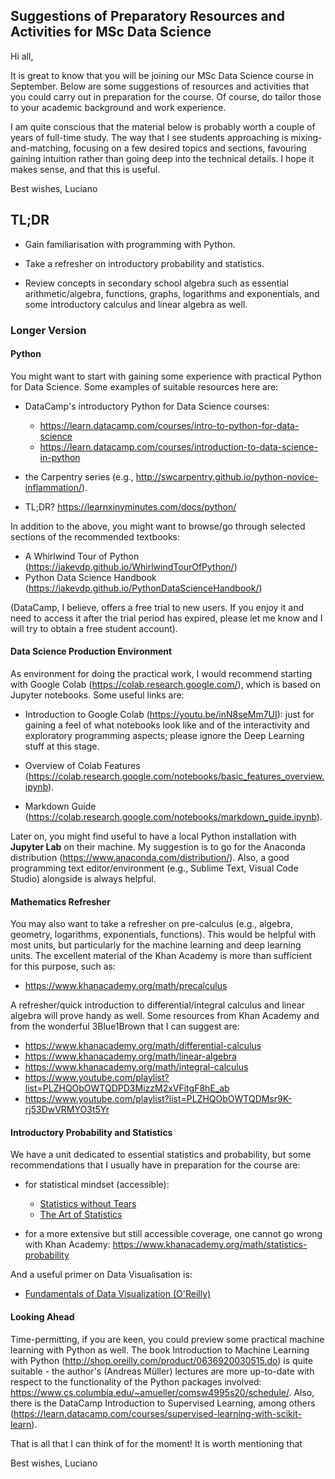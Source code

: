 ## Suggestions of Preparatory Resources and Activities for MSc Data Science


Hi all,

It is great to know that you will be joining our MSc Data Science course in September. Below are some suggestions of resources and activities that you could carry out in preparation for the course. Of course, do tailor those to your academic background and work experience.

I am quite conscious that the material below is probably worth a couple of years of full-time study. The way that I see students approaching is mixing-and-matching, focusing on a few desired topics and sections, favouring gaining intuition rather than going deep into the technical details. I hope it makes sense, and that this is useful.

Best wishes,
Luciano


## TL;DR

* Gain familiarisation with programming with Python.

* Take a refresher on introductory probability and statistics.

* Review concepts in secondary school algebra such as essential arithmetic/algebra, functions, graphs, logarithms and exponentials, and some introductory calculus and linear algebra as well.


### Longer Version


#### Python

You might want to start with gaining some experience with practical Python for Data Science. Some examples of suitable resources here are:

* DataCamp's introductory Python for Data Science courses:
    - https://learn.datacamp.com/courses/intro-to-python-for-data-science
    - https://learn.datacamp.com/courses/introduction-to-data-science-in-python

* the Carpentry series (e.g., http://swcarpentry.github.io/python-novice-inflammation/).

* TL;DR? https://learnxinyminutes.com/docs/python/


In addition to the above, you might want to browse/go through selected sections of the recommended textbooks:

* A Whirlwind Tour of Python (https://jakevdp.github.io/WhirlwindTourOfPython/)
* Python Data Science Handbook (https://jakevdp.github.io/PythonDataScienceHandbook/)

(DataCamp, I believe, offers a free trial to new users. If you enjoy it and need to access it after the trial period has expired, please let me know and I will try to obtain a free student account).


#### Data Science Production Environment

As environment for doing the practical work, I would recommend starting with Google Colab (https://colab.research.google.com/), which is based on Jupyter notebooks. Some useful links are:

* Introduction to Google Colab (https://youtu.be/inN8seMm7UI): just for gaining a feel of what notebooks look like and of the interactivity and exploratory programming aspects; please ignore the Deep Learning stuff at this stage.

* Overview of Colab Features (https://colab.research.google.com/notebooks/basic_features_overview.ipynb).

* Markdown Guide (https://colab.research.google.com/notebooks/markdown_guide.ipynb).


Later on, you might find useful to have a local Python installation with **Jupyter Lab** on their machine. My suggestion is to go for the Anaconda distribution (https://www.anaconda.com/distribution/). Also, a good programming text editor/environment (e.g., Sublime Text, Visual Code Studio) alongside is always helpful.


#### Mathematics Refresher

You may also want to take a refresher on pre-calculus (e.g., algebra, geometry, logarithms, exponentials, functions). This would be helpful with most units, but particularly for the machine learning and deep learning units. The excellent material of the Khan Academy is more than sufficient for this purpose, such as:

* https://www.khanacademy.org/math/precalculus

A refresher/quick introduction to differential/integral calculus and linear algebra will prove handy as well. Some resources from Khan Academy and from the wonderful 3Blue1Brown that I can suggest are: 

* https://www.khanacademy.org/math/differential-calculus
* https://www.khanacademy.org/math/linear-algebra
* https://www.khanacademy.org/math/integral-calculus
* https://www.youtube.com/playlist?list=PLZHQObOWTQDPD3MizzM2xVFitgF8hE_ab
* https://www.youtube.com/playlist?list=PLZHQObOWTQDMsr9K-rj53DwVRMYO3t5Yr




#### Introductory Probability and Statistics

We have a unit dedicated to essential statistics and probability, but some recommendations that I usually have in preparation for the course are:

* for statistical mindset (accessible):
    + [Statistics without Tears](https://www.penguin.co.uk/books/135/13568/statistics-without-tears/9780141987491.html)
    + [The Art of Statistics](https://www.penguin.co.uk/books/294/294857/the-art-of-statistics/9780241398630.html)
    
* for a more extensive but still accessible coverage, one cannot go wrong with Khan Academy: https://www.khanacademy.org/math/statistics-probability



And a useful primer on Data Visualisation is:

* [Fundamentals of Data Visualization (O'Reilly)](https://clauswilke.com/dataviz/)



#### Looking Ahead

Time-permitting, if you are keen, you could preview some practical machine learning with Python as well. The book Introduction to Machine Learning with Python (http://shop.oreilly.com/product/0636920030515.do) is quite suitable - the author's (Andreas Müller) lectures are more up-to-date with respect to the functionality of the Python packages involved: https://www.cs.columbia.edu/~amueller/comsw4995s20/schedule/. Also, there is the DataCamp Introduction to Supervised Learning, among others (https://learn.datacamp.com/courses/supervised-learning-with-scikit-learn).



That is all that I can think of for the moment! It is worth mentioning that 

Best wishes,
Luciano


<!-- ## Licensing

TL;DR: "This is an open-access resource distributed under the terms of the Creative Commons Attribution-NonCommercial license which permits use, distribution, and reproduction in any medium so long as the resultant use is not for commercial advantage and provided the original work is properly cited."

[![licensebuttons by-nc](https://licensebuttons.net/l/by-nc/3.0/88x31.png)](https://creativecommons.org/licenses/by-nc/4.0)

https://creativecommons.org/licenses/by-nc/4.0/ -->

<!-- - [Making Sense of Data](https://mmulibrary.summon.serialssolutions.com/2.0.0/link/0/eLvHCXMwbV3JTsMwEB0VuARVAgKoLYvyAw1pYruxVECAUopQb-FcJbV9QSlSlwMXvp3xVhXUo-dgjSx7nmd7A5ClcdL_ZxMGTFBFEQ_QJHMq8NoMOaUpqxIuESN1grd8yj9K8j4hry0ofGuMyRi6MsXY28ptLrVpNq7SMrZdAI_CfmyHmsScHKArlmg-_Z_ieSfuwhDlMjM0CL2bFAGQOuonvyaIM7j1Ds6MT-FI6uaDM2jJRQgnfuRC5F5gCMfTLc3qKoRAfxUt0_I53I-aavn5MDXjpUZ3ZhFZ2Qp9VflX9KUiXRzqhW8X0BsX5cukjyrNXExnhmrmjOfZJbQrXQm_WJuOOdGBqBaUqjojc0YVSeeDHF-YQHyq80oorkQXwj079fZKryDQ52FDDtdwuF5u5A0Eja_c-r41h_sL0CSKWQ) -->